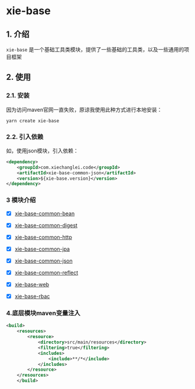 # xie-base

## 1. 介绍

`xie-base` 是一个基础工具类模块，提供了一些基础的工具类，以及一些通用的项目框架

## 2. 使用

### 2.1. 安装

因为访问maven官网一直失败，原谅我使用此种方式进行本地安装：
```shell
yarn create xie-base
```

### 2.2. 引入依赖
 如，使用json模块，引入依赖：
```xml
<dependency>
    <groupId>com.xiechanglei.code</groupId>
    <artifactId>xie-base-common-json</artifactId>
    <version>${xie-base.version}</version>
</dependency>
```

### 3 模块介绍

- [x] [xie-base-common-bean](./xie-base-common-bean/README.md)
- [x] [xie-base-common-digest](./xie-base-common-digest/README.md)
- [x] [xie-base-common-http](./xie-base-common-http/README.md)
- [x] [xie-base-common-jpa](./xie-base-common-jpa/README.md)
- [x] [xie-base-common-json](./xie-base-common-json/README.md)
- [x] [xie-base-common-reflect](./xie-base-common-reflect/README.md)
- [x] [xie-base-web](./xie-base-web/README.md)
- [x] [xie-base-rbac](./xie-base-rbac/README.md)



### 4.底层模块maven变量注入
```xml
<build>
    <resources>
        <resource>
            <directory>src/main/resources</directory>
            <filtering>true</filtering>
            <includes>
                <include>**/*</include>
            </includes>
        </resource>
    </resources>
    </build>
```
